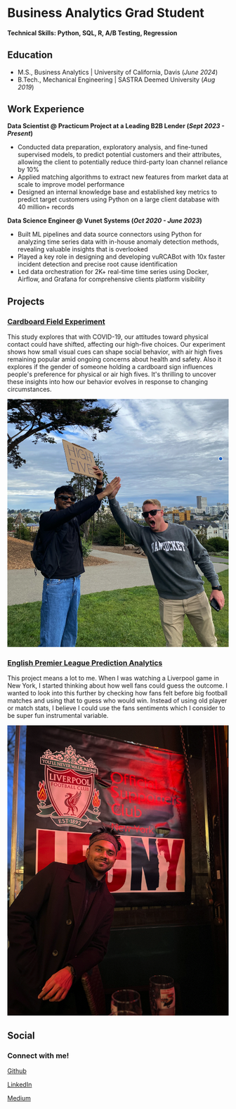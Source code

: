 # Business Analytics Grad Student

#### Technical Skills: Python, SQL, R, A/B Testing, Regression

## Education						       		
- M.S., Business Analytics	| University of California, Davis (_June 2024_)	 			        		
- B.Tech., Mechanical Engineering | SASTRA Deemed University (_Aug 2019_)

## Work Experience
**Data Scientist @ Practicum Project at a Leading B2B Lender (_Sept 2023 - Present_)**
- Conducted data preparation, exploratory analysis, and fine-tuned supervised models, to predict potential customers and their attributes, allowing the client to potentially reduce third-party loan channel reliance by 10%
- Applied matching algorithms to extract new features from market data at scale to improve model performance
- Designed an internal knowledge base and established key metrics to predict target customers using Python on a large client database with 40 million+ records


**Data Science Engineer @ Vunet Systems (_Oct 2020 - June 2023_)**
- Built ML pipelines and data source connectors using Python for analyzing time series data with in-house anomaly detection methods, revealing valuable insights that is overlooked
- Played a key role in designing and developing vuRCABot with 10x faster incident detection and precise root cause identification
- Led data orchestration for 2K+ real-time time series using Docker, Airflow, and Grafana for comprehensive clients platform visibility

## Projects
### [Cardboard Field Experiment](https://github.com/rishikesanr/Field-Experiment-Cardboard-Sign) 

This study explores that with COVID-19, our attitudes toward physical contact could have shifted, affecting our high-five choices. Our experiment shows how small visual cues can shape social behavior, with air high fives remaining popular amid ongoing concerns about health and safety. Also it explores if the gender of someone holding a cardboard sign influences people's preference for physical or air high fives. It's thrilling to uncover these insights into how our behavior evolves in response to changing circumstances.

![Alamo Square, San Francisco](/assets/images/FE.png)

### [English Premier League Prediction Analytics](https://github.com/rishikesanr/EPL-Prediction-Analytics)

This project means a lot to me. When I was watching a Liverpool game in New York, I started thinking about how well fans could guess the outcome. I wanted to look into this further by checking how fans felt before big football matches and using that to guess who would win. Instead of using old player or match stats, I believe I could use the fans sentiments which I consider to be super fun instrumental variable. 

![11th Street Bar, New York City](/assets/images/liverpool.png)

## Social
### Connect with me! 
[Github](https://github.com/rishikesanr)

[LinkedIn](https://www.linkedin.com/in/rishikesanr/)

[Medium](https://medium.com/@rishikesanr)



